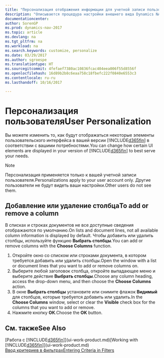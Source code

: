 ```yaml
---
title: "Персонализация отображения информации для учетной записи пользователя"
description: "Описывается процедура настройки внешнего вида Dynamics NAV для учетной записи пользователя."
documentationcenter: 
author: SorenGP
ms.prod: dynamics-nav-2017
ms.topic: article
ms.devlang: na
ms.tgt_pltfrm: na
ms.workload: na
ms.search.keywords: customize, personalize
ms.date: 03/29/2017
ms.author: sgroespe
ms.translationtype: HT
ms.sourcegitcommit: 4fefaef7380ac10836fcac404eea006f55d8556f
ms.openlocfilehash: 16d89b2b8c6eaa758c18fbefc222f0840e6553c3
ms.contentlocale: ru-ru
ms.lasthandoff: 10/16/2017

---
```

# <a name="user-personalization"></a><span data-ttu-id="7628a-103">Персонализация пользователя</span><span class="sxs-lookup"><span data-stu-id="7628a-103">User Personalization</span></span>
<span data-ttu-id="7628a-104">Вы можете изменить то, как будут отображаться некоторые элементы пользовательского интерфейса в вашей версии [!INCLUDE[d365fin](includes/d365fin_md.md)] в соответствии с вашими потребностями.</span><span class="sxs-lookup"><span data-stu-id="7628a-104">You can change how certain UI elements are displayed in your version of [!INCLUDE[d365fin](includes/d365fin_md.md)] to best serve your needs.</span></span>

> [!NOTE]  
>   <span data-ttu-id="7628a-105">Персонализация применяется только к вашей учетной записи пользователя.</span><span class="sxs-lookup"><span data-stu-id="7628a-105">Personalizations apply to your user account only.</span></span> <span data-ttu-id="7628a-106">Другие пользователи не будут видеть ваши настройки.</span><span class="sxs-lookup"><span data-stu-id="7628a-106">Other users do not see them.</span></span>

## <a name="to-add-or-remove-a-column"></a><span data-ttu-id="7628a-107">Добавление или удаление столбца</span><span class="sxs-lookup"><span data-stu-id="7628a-107">To add or remove a column</span></span>
<span data-ttu-id="7628a-108">В списках и строках документов не все доступные сведения отображаются по умолчанию.</span><span class="sxs-lookup"><span data-stu-id="7628a-108">On lists and document lines, not all available column information is displayed by default.</span></span> <span data-ttu-id="7628a-109">Чтобы добавить или удалить столбцы, используйте функцию **Выбрать столбцы**.</span><span class="sxs-lookup"><span data-stu-id="7628a-109">You can add or remove columns with the **Choose Columns** function.</span></span>

1. <span data-ttu-id="7628a-110">Откройте окно со списком или строками документа, в котором требуется добавить или удалить столбцы.</span><span class="sxs-lookup"><span data-stu-id="7628a-110">Open the window with a list or document lines that you want to add or remove columns on.</span></span>
2. <span data-ttu-id="7628a-111">Выберите любой заголовок столбца, откройте выпадающее меню и выберите действие **Выбрать столбцы**.</span><span class="sxs-lookup"><span data-stu-id="7628a-111">Choose any column heading, access the drop-down menu, and then choose the **Choose Columns** action.</span></span>
3. <span data-ttu-id="7628a-112">В окне **Выбрать столбцы** установите или снимите флажок **Видимый** для столбцов, которые требуется добавить или удалить.</span><span class="sxs-lookup"><span data-stu-id="7628a-112">In the **Choose Columns** window, select or clear the **Visible** check box for the columns that you want to add or remove.</span></span>
4. <span data-ttu-id="7628a-113">Нажмите кнопку **ОК**.</span><span class="sxs-lookup"><span data-stu-id="7628a-113">Choose the **OK** button.</span></span>

## <a name="see-also"></a><span data-ttu-id="7628a-114">См. также</span><span class="sxs-lookup"><span data-stu-id="7628a-114">See Also</span></span>
<span data-ttu-id="7628a-115">[Работа с [!INCLUDE[d365fin](includes/d365fin_md.md)]](ui-work-product.md)</span><span class="sxs-lookup"><span data-stu-id="7628a-115">[Working with [!INCLUDE[d365fin](includes/d365fin_md.md)]](ui-work-product.md)</span></span>  
[<span data-ttu-id="7628a-116">Ввод критериев в фильтрах</span><span class="sxs-lookup"><span data-stu-id="7628a-116">Entering Criteria in Filters</span></span>](ui-enter-criteria-filters.md)

